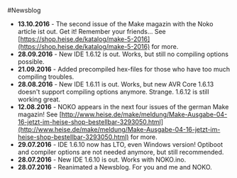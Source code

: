 #Newsblog

* **13.10.2016** - The second issue of the Make magazin with the Noko article ist out. Get it! Remember your friends... See [https://shop.heise.de/katalog/make-5-2016](https://shop.heise.de/katalog/make-5-2016) for more.  
* **28.09.2016** - New IDE 1.6.12 is out. Works, but still no compiling options possible. 
* **21.09.2016** - Added precompiled hex-files for those who have too much compiling troubles.  
* **28.08.2016** - New IDE 1.6.11 is out. Works, but new AVR Core 1.6.13 doesn't support compiling options anymore. Strange. 1.6.12 is still working great.    
* **12.08.2016** - NOKO appears in the next four issues of the german Make magazin! See [http://www.heise.de/make/meldung/Make-Ausgabe-04-16-jetzt-im-heise-shop-bestellbar-3293050.html](http://www.heise.de/make/meldung/Make-Ausgabe-04-16-jetzt-im-heise-shop-bestellbar-3293050.html) for more.  
* **29.07.2016** - IDE 1.6.10 now has LTO, even Windows version! Optiboot and compiler options are not needed anymore, but still recommended.  
* **28.07.2016** - New IDE 1.6.10 is out. Works with NOKO.ino. 
* **28.07.2016** - Reanimated a Newsblog. For you and me and NOKO.  
